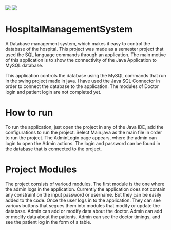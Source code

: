 ![](https://img.shields.io/badge/Language-Java-red)
![](https://img.shields.io/badge/Language-MySQL-blue)

# HospitalManagementSystem
A Database management system, which makes it easy to control the database of the hospital.
This project was made as a semester project that used the SQL language commands through an application.
The main motive of this application is to show the connectivity of the Java Application to MySQL database.

This application controls the database using the MySQL commands that run in the swing project made in java.
I have used the Java SQL Connector in order to connect the database to the application.
The modules of Doctor login and patient login are not completed yet.

# How to run

To run the application, just open the project in any of the Java IDE, add the configurations to run the project.
Select Main.java as the main file in order to run the project.
The AdminLogin page appears, where the admin can login to open the Admin actions.
The login and password can be found in the database that is connected to the project.

# Project Modules

The project consists of varioud modules.
The first module is the one where the admin logs in the application.
Currently the application does not contain any constraint on the input password or username.
But they can be easily added to the code.
Once the user logs in to the application.
They can see various buttons that segues them into modules that modify or update the database.
Admin can add or modify data about the doctor.
Admin can add or modify data about the patients.
Admin can see the doctor timings, and see the patient log in the form of a table.
